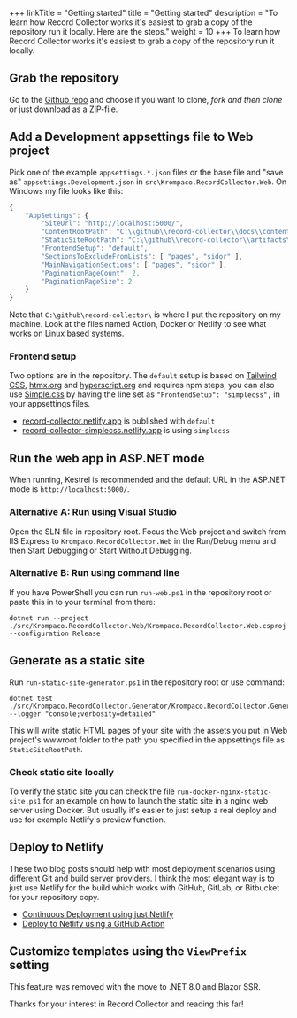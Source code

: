 +++
linkTitle = "Getting started"
title = "Getting started"
description = "To learn how Record Collector works it's easiest to grab a copy of the repository run it locally. Here are the steps."
weight = 10
+++
To learn how Record Collector works it's easiest to grab a copy of the repository run it locally.

## Grab the repository

Go to the [Github repo](https://github.com/krompaco/record-collector) and choose if you want to clone, _fork and then clone_ or just download as a ZIP-file.

## Add a Development appsettings file to Web project

Pick one of the example `appsettings.*.json` files or the base file and "save as" `appsettings.Development.json` in `src\Krompaco.RecordCollector.Web`. On Windows my file looks like this:

```js
{
	"AppSettings": {
		"SiteUrl": "http://localhost:5000/",
		"ContentRootPath": "C:\\github\\record-collector\\docs\\content-record-collector-net\\",
		"StaticSiteRootPath": "C:\\github\\record-collector\\artifacts\\static-site\\",
		"FrontendSetup": "default",
		"SectionsToExcludeFromLists": [ "pages", "sidor" ],
		"MainNavigationSections": [ "pages", "sidor" ],
		"PaginationPageCount": 2,
		"PaginationPageSize": 2
	}
}
```

Note that `C:\github\record-collector\` is where I put the repository on my machine. Look at the files named Action, Docker or Netlify to see what works on Linux based systems.

### Frontend setup

Two options are in the repository. The `default` setup is based on [Tailwind CSS](https://tailwindcss.com/), [htmx.org](https://htmx.org/) and [hyperscript.org](https://hyperscript.org/) and requires npm steps, you can also use [Simple.css](https://simplecss.org/) by having the line set as `"FrontendSetup": "simplecss",` in your appsettings files.

* [record-collector.netlify.app](https://record-collector.netlify.app/) is published with `default`
* [record-collector-simplecss.netlify.app](https://record-collector-simplecss.netlify.app/) is using `simplecss`

## Run the web app in ASP.NET mode

When running, Kestrel is recommended and the default URL in the ASP.NET mode is `http://localhost:5000/`.

### Alternative A: Run using Visual Studio

Open the SLN file in repository root. Focus the Web project and switch from IIS Express to `Krompaco.RecordCollector.Web` in the Run/Debug menu and then Start Debugging or Start Without Debugging.

### Alternative B: Run using command line

If you have PowerShell you can run `run-web.ps1` in the repository root or paste this in to your terminal from there:

```
dotnet run --project ./src/Krompaco.RecordCollector.Web/Krompaco.RecordCollector.Web.csproj --configuration Release
```

## Generate as a static site

Run `run-static-site-generator.ps1` in the repository root or use command:

```
dotnet test ./src/Krompaco.RecordCollector.Generator/Krompaco.RecordCollector.Generator.csproj --logger "console;verbosity=detailed"
```

This will write static HTML pages of your site with the assets you put in Web project's wwwroot folder to the path you specified in the appsettings file as `StaticSiteRootPath`.

### Check static site locally

To verify the static site you can check the file `run-docker-nginx-static-site.ps1` for an example on how to launch the static site in a nginx web server using Docker. But usually it's easier to just setup a real deploy and use for example Netlify's preview function.

## Deploy to Netlify

These two blog posts should help with most deployment scenarios using different Git and build server providers. I think the most elegant way is to just use Netlify for the build which works with GitHub, GitLab, or Bitbucket for your repository copy.

* [Continuous Deployment using just Netlify](/updates/continuous-deployment-using-just-netlify/)
* [Deploy to Netlify using a GitHub Action](/updates/deploy-to-netlify-using-a-github-action/)

## Customize templates using the `ViewPrefix` setting

This feature was removed with the move to .NET 8.0 and Blazor SSR.

Thanks for your interest in Record Collector and reading this far!